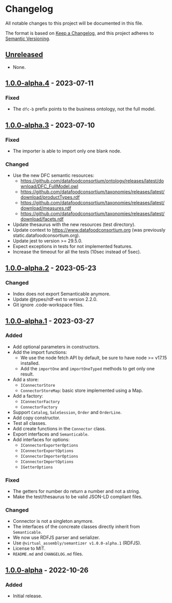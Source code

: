 # Changelog

All notable changes to this project will be documented in this file.

The format is based on [Keep a Changelog](https://keepachangelog.com/en/1.0.0/),
and this project adheres to [Semantic Versioning](https://semver.org/spec/v2.0.0.html).

## [Unreleased]

- None.

## [1.0.0-alpha.4] - 2023-07-11

### Fixed

- The `dfc-b` prefix points to the business ontology, not the full model.

## [1.0.0-alpha.3] - 2023-07-10

### Fixed

- The importer is able to import only one blank node.
### Changed

- Use the new DFC semantic resources:
  - https://github.com/datafoodconsortium/ontology/releases/latest/download/DFC_FullModel.owl
  - https://github.com/datafoodconsortium/taxonomies/releases/latest/download/productTypes.rdf
  - https://github.com/datafoodconsortium/taxonomies/releases/latest/download/measures.rdf
  - https://github.com/datafoodconsortium/taxonomies/releases/latest/download/facets.rdf
- Update thesaurus with the new resources (test directory).
- Update context to https://www.datafoodconsortium.org (was previously static.datafoodconsortium.org).
- Update jest to version >= 29.5.0.
- Expect exceptions in tests for not implemented features.
- Increase the timeout for all the tests (10sec instead of 5sec).

## [1.0.0-alpha.2] - 2023-05-23

### Changed

- Index does not export Semanticable anymore.
- Update @types/rdf-ext to version 2.2.0.
- Git ignore .code-workspace files.

## [1.0.0-alpha.1] - 2023-03-27

### Added

- Add optional parameters in constructors.
- Add the import functions:
  - We use the node fetch API by default, be sure to have node >= v17.15 installed.
  - Add the `importOne` and `importOneTyped` methods to get only one result.
- Add a store:
  - `IConnectorStore`
  - `ConnectorStoreMap`: basic store implemented using a Map.
- Add a factory:
  - `IConnectorFactory`
  - `ConnectorFactory`
- Support `Catalog`, `SaleSession`, `Order` and `OrderLine`.
- Add copy constructor.
- Test all classes.
- Add create functions in the `Connector` class.
- Export interfaces and `Semanticable`.
- Add interfaces for options:
    - `IConnectorExporterOptions`
    - `IConnectorExportOptions`
    - `IConnectorImporterOptions`
    - `IConnectorImportOptions`
    - `IGetterOptions`

### Fixed

- The getters for number do return a number and not a string.
- Make the test/thesaurus to be valid JSON-LD compliant files.

### Changed

- Connector is not a singleton anymore.
- The interfaces of the concreate classes directly inherit from `Semanticable`.
- We now use RDFJS parser and serializer.
- Use `@virtual_assembly/semantizer v1.0.0-alpha.1` (RDFJS).
- License to MIT.
- `README.md` and `CHANGELOG.md` files.

## [1.0.0-alpha] - 2022-10-26

### Added

- Initial release.

[unreleased]: https://github.com/datafoodconsortium/connector-typescript/compare/v1.0.0-alpha.3...HEAD
[1.0.0-alpha.4]: https://github.com/datafoodconsortium/connector-typescript/compare/v1.0.0-alpha.3...v1.0.0-alpha.4
[1.0.0-alpha.3]: https://github.com/datafoodconsortium/connector-typescript/compare/v1.0.0-alpha.2...v1.0.0-alpha.3
[1.0.0-alpha.2]: https://github.com/datafoodconsortium/connector-typescript/compare/v1.0.0-alpha.1...v1.0.0-alpha.2
[1.0.0-alpha.1]: https://github.com/datafoodconsortium/connector-typescript/compare/v1.0.0-alpha...v1.0.0-alpha.1
[1.0.0-alpha]: https://github.com/datafoodconsortium/connector-typescript/releases/tag/v1.0.0-alpha
